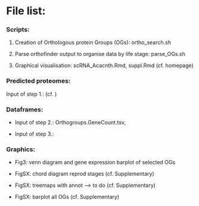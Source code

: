 # File list:


### Scripts:

1. Creation of Orthologous protein Groups (OGs): ortho_search.sh

2. Parse orthofinder output to organise data by life stage: parse_OGs.sh

3. Graphical visualisation: scRNA_Acacnth.Rmd, suppl.Rmd (cf. homepage)



### Predicted proteomes: 

Input of step 1.: (cf. )



### Dataframes:

* Input of step 2.: Orthogroups.GeneCount.tsv, 

* Input of step 3.: 



### Graphics:

* Fig3: venn diagram and gene expression barplot of selected OGs

* FigSX: chord diagram reprod stages (cf. Supplementary)

* FigSX: treemaps with annot --> to do (cf. Supplementary)

* FigSX: barplot all OGs (cf. Supplementary)

